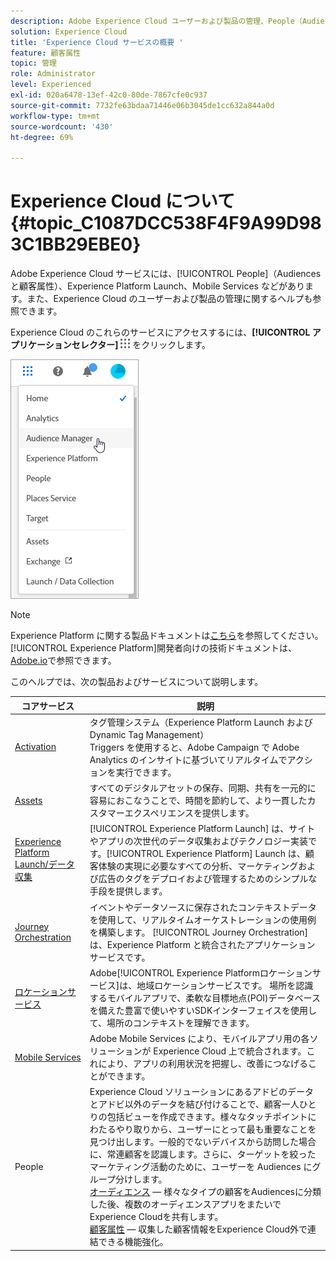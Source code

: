 ```yaml
---
description: Adobe Experience Cloud ユーザーおよび製品の管理、People（Audiences と顧客属性）、Journey Orchestration、オファー、Places、Experience Platform Launch、Mobile Services について説明します。
solution: Experience Cloud
title: 'Experience Cloud サービスの概要 '
feature: 顧客属性
topic: 管理
role: Administrator
level: Experienced
exl-id: 020a6478-13ef-42c0-80de-7867cfe0c937
source-git-commit: 7732fe63bdaa71446e06b3045de1cc632a844a0d
workflow-type: tm+mt
source-wordcount: '430'
ht-degree: 69%

---
```


# Experience Cloud について {#topic_C1087DCC538F4F9A99D983C1BB29EBE0}

Adobe Experience Cloud サービスには、[!UICONTROL People]（Audiences と顧客属性）、Experience Platform Launch、Mobile Services などがあります。また、Experience Cloud のユーザーおよび製品の管理に関するヘルプも参照できます。

Experience Cloud のこれらのサービスにアクセスするには、**[!UICONTROL アプリケーションセレクター]** ![](assets/menu-icon.png) をクリックします。

![](assets/platform-core-services.png)

>[!NOTE]
>
>Experience Platform に関する製品ドキュメントは[こちら](https://experienceleague.adobe.com/docs/experience-platform/landing/home.html?lang=en)を参照してください。[!UICONTROL Experience Platform]開発者向けの技術ドキュメントは、[Adobe.io](https://www.adobe.io/apis/experienceplatform/home/services.html)で参照できます。

このヘルプでは、次の製品およびサービスについて説明します。

| コアサービス | 説明 |
|--- |--- |
| [Activation](activation.md) | タグ管理システム（Experience Platform Launch および Dynamic Tag Management）<br>Triggers を使用すると、Adobe Campaign で Adobe Analytics のインサイトに基づいてリアルタイムでアクションを実行できます。 |
| [Assets](experience-cloud-assets.md) | すべてのデジタルアセットの保存、同期、共有を一元的に容易におこなうことで、時間を節約して、より一貫したカスタマーエクスペリエンスを提供します。 |
| [Experience Platform Launch/データ収集](https://experienceleague.adobe.com/docs/launch/using/home.html?lang=en) | [!UICONTROL Experience Platform Launch] は、サイトやアプリの次世代のデータ収集およびテクノロジー実装です。[!UICONTROL Experience Platform] Launch は、顧客体験の実現に必要なすべての分析、マーケティングおよび広告のタグをデプロイおよび管理するためのシンプルな手段を提供します。 |
| [Journey Orchestration](https://experienceleague.adobe.com/docs/journeys/using/journey-orchestration-home.html?lang=ja) | イベントやデータソースに保存されたコンテキストデータを使用して、リアルタイムオーケストレーションの使用例を構築します。 [!UICONTROL Journey Orchestration] は、Experience Platform と統合されたアプリケーションサービスです。 |
| [ロケーションサービス](https://experienceleague.adobe.com/docs/places/using/home.html?lang=en) | Adobe[!UICONTROL Experience Platformロケーションサービス]は、地域ロケーションサービスです。 場所を認識するモバイルアプリで、柔軟な目標地点(POI)データベースを備えた豊富で使いやすいSDKインターフェイスを使用して、場所のコンテキストを理解できます。 |
| [Mobile Services](https://experienceleague.adobe.com/docs/mobile-services/using/home.html?lang=en) | Adobe Mobile Services により、モバイルアプリ用の各ソリューションが Experience Cloud 上で統合されます。これにより、アプリの利用状況を把握し、改善につなげることができます。 |
| People | Experience Cloud ソリューションにあるアドビのデータとアドビ以外のデータを結び付けることで、顧客一人ひとりの包括ビューを作成できます。様々なタッチポイントにわたるやり取りから、ユーザーにとって最も重要なことを見つけ出します。一般的でないデバイスから訪問した場合に、常連顧客を認識します。さらに、ターゲットを絞ったマーケティング活動のために、ユーザーを Audiences にグループ分けします。<br>[オーディエンス](audience-library.md)  — 様々なタイプの顧客をAudiencesに分類した後、複数のオーディエンスアプリをまたいでExperience Cloudを共有します。<br>[顧客属性](attributes.md)  — 収集した顧客情報をExperience Cloud外で連結できる機能強化。 |
